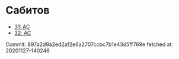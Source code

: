 # Сабитов
- [31: AC](31.md)
- [32: AC](32.md)

Commit: 897a2d9a2ed2af2e6a2707ccbc7b1e43d5ff769e
 fetched at: 20201127-140246
